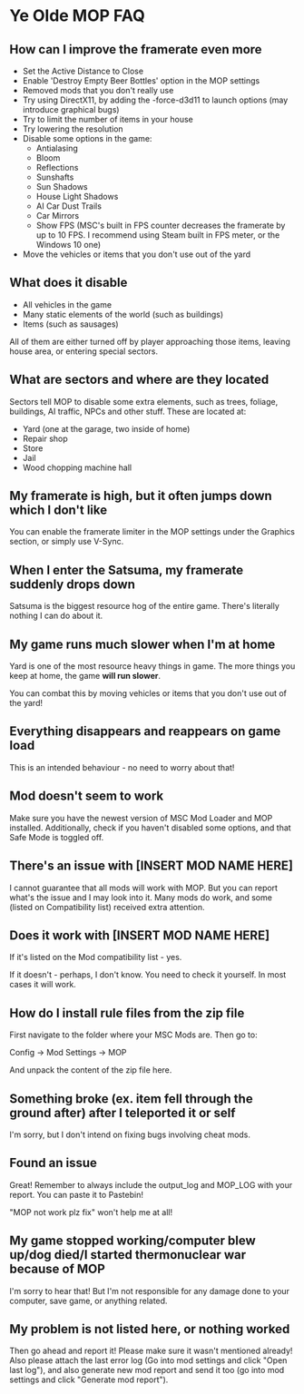 # Ye Olde MOP FAQ

## How can I improve the framerate even more

- Set the Active Distance to Close
- Enable 'Destroy Empty Beer Bottles' option in the MOP settings
- Removed mods that you don't really use
- Try using DirectX11, by adding the -force-d3d11 to launch options (may introduce graphical bugs)
- Try to limit the number of items in your house
- Try lowering the resolution
- Disable some options in the game:
  - Antialasing
  - Bloom
  - Reflections
  - Sunshafts
  - Sun Shadows
  - House Light Shadows
  - AI Car Dust Trails
  - Car Mirrors
  - Show FPS (MSC's built in FPS counter decreases the framerate by up to 10 FPS. I recommend using Steam built in FPS meter, or the Windows 10 one)
- Move the vehicles or items that you don't use out of the yard

## What does it disable

- All vehicles in the game
- Many static elements of the world (such as buildings)
- Items (such as sausages)

All of them are either turned off by player approaching those items, leaving house area, or entering special sectors.

## What are sectors and where are they located

Sectors tell MOP to disable some extra elements, such as trees, foliage, buildings, AI traffic, NPCs and other stuff. These are located at:

- Yard (one at the garage, two inside of home)
- Repair shop
- Store
- Jail
- Wood chopping machine hall

## My framerate is high, but it often jumps down which I don't like

You can enable the framerate limiter in the MOP settings under the Graphics section, or simply use V-Sync.

## When I enter the Satsuma, my framerate suddenly drops down

Satsuma is the biggest resource hog of the entire game. There's literally nothing I can do about it.

## My game runs much slower when I'm at home

Yard is one of the most resource heavy things in game. The more things you keep at home, the game **will run slower**.

You can combat this by moving vehicles or items that you don't use out of the yard!

## Everything disappears and reappears on game load

This is an intended behaviour - no need to worry about that!

## Mod doesn't seem to work

Make sure you have the newest version of MSC Mod Loader and MOP installed. Additionally, check if you haven't disabled some options, and that Safe Mode is toggled off.

## There's an issue with [INSERT MOD NAME HERE]

I cannot guarantee that all mods will work with MOP. But you can report what's the issue and I may look into it. Many mods do work, and some (listed on Compatibility list) received extra attention.

## Does it work with [INSERT MOD NAME HERE]

If it's listed on the Mod compatibility list - yes.

If it doesn't - perhaps, I don't know. You need to check it yourself. In most cases it will work.

## How do I install rule files from the zip file

First navigate to the folder where your MSC Mods are. Then go to:

Config -> Mod Settings -> MOP

And unpack the content of the zip file here.

## Something broke (ex. item fell through the ground after) after I teleported it or self

I'm sorry, but I don't intend on fixing bugs involving cheat mods.

## Found an issue

Great! Remember to always include the output_log and MOP_LOG with your report. You can paste it to Pastebin!

"MOP not work plz fix" won't help me at all!

## My game stopped working/computer blew up/dog died/I started thermonuclear war because of MOP

I'm sorry to hear that! But I'm not responsible for any damage done to your computer, save game, or anything related.

## My problem is not listed here, or nothing worked

Then go ahead and report it! Please make sure it wasn't mentioned already! Also please attach the last error log (Go into mod settings and click "Open last log"), and also generate new mod report and send it too (go into mod settings and click "Generate mod report").
